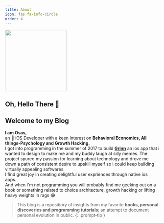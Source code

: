 ```yaml
---
title: About
icon: fas fa-info-circle
order: 4
---
```


<!-- > Add Markdown syntax content to file `_tabs/about.md`{: .filepath } and it will show up on this page.
{: .prompt-tip } -->

<img src="/_site/assets/img/favicons/avatar-icon.jpg" width="200" height="200">

## Oh, Hello There 👋 
## Welcome to my Blog


 **I am Osas**, \
 an  iOS Developer with a keen Interest on **Behavioral Economics, All things-Psychology and Growth Hacking.** \
 I got into programming in the summer of 2017 to build [**Grinn**](https://link-url-here.org) an ios app that i wanted to design to make me and my buddy laugh at silly memes. The project spured my passion for learning about technology and drove me down a path of consistent desire to upskill myself so i could keep building virtually appealing softwares. \
 I find great joy in creating delightful user expriences through native ios apps.\
 And when I'm not programming you will probably find me geeking out on a book or something related to choice architecture, growth hacking or lifting heavy weights in rags 😂 

 > This blog is a repositiory of insights from my favorite **books, personal discoveries and programming tutorials**; an attempt to document personal evolution in public.
{: .prompt-tip }

<!-- 
> This is a very long line that will still be quoted properly when it wraps. Oh boy let's keep writing to make sure this is long enough to actually wrap for everyone. Oh, you can *put* **Markdown** into a blockquote.  -->



<!-- > Currently learning **NodeJS** so I will be documenting that journey
{: .prompt-tip } -->